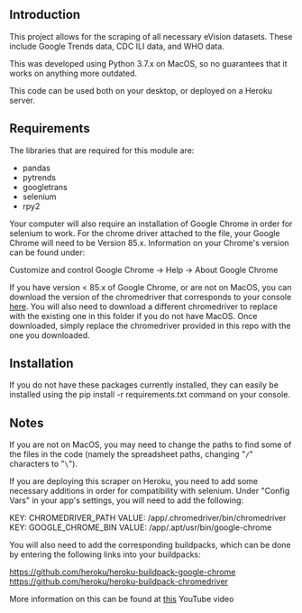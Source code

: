 Introduction
------------

This project allows for the scraping of all necessary eVision datasets.  These include Google Trends data, CDC ILI data, and WHO data.

This was developed using Python 3.7.x on MacOS, so no guarantees that it works on anything more outdated.

This code can be used both on your desktop, or deployed on a Heroku server.  

Requirements
------------

The libraries that are required for this module are:

* pandas
* pytrends
* googletrans
* selenium
* rpy2

Your computer will also require an installation of Google Chrome in order for selenium to work.  For the chrome driver attached to the file, your Google Chrome will need to be Version 85.x.  Information on your Chrome's version can be found under:

Customize and control Google Chrome -> Help -> About Google Chrome

If you have version < 85.x of Google Chrome, or are not on MacOS, you can download the version of the chromedriver that corresponds to your console <a href="https://chromedriver.chromium.org/">here</a>.  You will also need to download a different chromedriver to replace with the existing one in this folder if you do not have MacOS.  Once downloaded, simply replace the chromedriver provided in this repo with the one you downloaded.

Installation
------------

If you do not have these packages currently installed, they can easily be installed using the pip install -r requirements.txt command on your console.

Notes
-----

If you are not on MacOS, you may need to change the paths to find some of the files in the code (namely the spreadsheet paths, changing "`/`" characters to "`\`").

If you are deploying this scraper on Heroku, you need to add some necessary additions in order for compatibility with selenium.  Under "Config Vars" in your app's settings, you will need to add the following:

KEY: CHROMEDRIVER_PATH  VALUE: /app/.chromedriver/bin/chromedriver
KEY: GOOGLE_CHROME_BIN  VALUE: /app/.apt/usr/bin/google-chrome

You will also need to add the corresponding buildpacks, which can be done by entering the following links into your buildpacks:

https://github.com/heroku/heroku-buildpack-google-chrome
https://github.com/heroku/heroku-buildpack-chromedriver

More information on this can be found at <a href="https://www.youtube.com/watch?v=Ven-pqwk3ec">this</a> YouTube video
